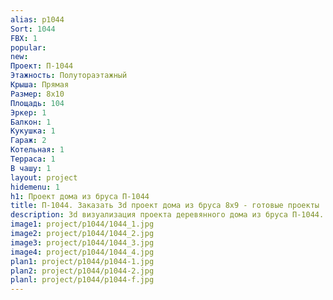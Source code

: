 ```yaml
---
alias: p1044
Sort: 1044
FBX: 1
popular: 
new: 
Проект: П-1044
Этажность: Полутораэтажный
Крыша: Прямая
Размер: 8х10
Площадь: 104
Эркер: 1
Балкон: 1
Кукушка: 1
Гараж: 2
Котельная: 1
Терраса: 1
В чашу: 1
layout: project
hidemenu: 1
h1: Проект дома из бруса П-1044
title: П-1044. Заказать 3d проект дома из бруса 8х9 - готовые проекты
description: 3d визуализация проекта деревянного дома из бруса П-1044. Площадь 104 м2, размер 8х9. Вы можете внести любые изменения в проект.
image1: project/p1044/1044_1.jpg
image2: project/p1044/1044_2.jpg
image3: project/p1044/1044_3.jpg
image4: project/p1044/1044_4.jpg
plan1: project/p1044/p1044-1.jpg
plan2: project/p1044/p1044-2.jpg
planl: project/p1044/p1044-f.jpg
---
```

